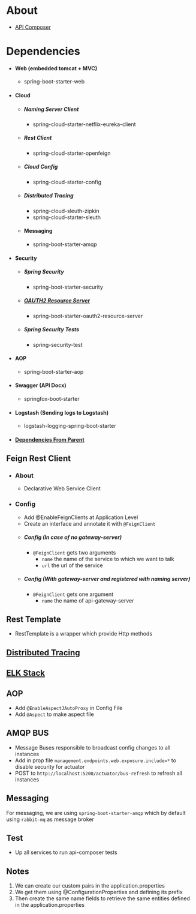 About
=====
- [API Composer](http://localhost:8755/swagger-ui/index.html?urls.primaryName=api-composer)
  
Dependencies
============
- #### Web (embedded tomcat + MVC)
    - spring-boot-starter-web
- #### Cloud
  - ##### Naming Server Client
    - spring-cloud-starter-netflix-eureka-client
  - ##### Rest Client
    - spring-cloud-starter-openfeign
  - ##### Cloud Config
    - spring-cloud-starter-config
  - ##### Distributed Tracing
    - spring-cloud-sleuth-zipkin
    - spring-cloud-starter-sleuth
  - #### Messaging
    - spring-boot-starter-amqp
- #### Security
  - ##### Spring Security
    - spring-boot-starter-security
  - ##### [OAUTH2 Resource Server](./../moreinfo.md#Resource-Server) 
    - spring-boot-starter-oauth2-resource-server
  - ##### Spring Security Tests
    - spring-security-test
- #### AOP
  - spring-boot-starter-aop
- #### Swagger (API Docx)
  - springfox-boot-starter
- #### Logstash (Sending logs to Logstash)
  - logstash-logging-spring-boot-starter
- #### [Dependencies From Parent](./../moreinfo.md#Dependencies-from-parent)

Feign Rest Client
----------------
- ### About
    - Declarative Web Service Client
- ### Config
    - Add @EnableFeignClients at Application Level
    - Create an interface and annotate it with ```@FeignClient```
    - ##### Config (In case of no gateway-server)
        - ```@FeignClient``` gets two arguments 
            -   ```name``` the name of the service to which we want to talk
            -   ```url``` the url of the service
    - ##### Config (With gateway-server and registered with naming server)
        - ```@FeignClient``` gets one argument
            - ```name``` the name of api-gateway-server
  
Rest Template
-------------
- RestTemplate is a wrapper which provide Http methods


[Distributed Tracing](./../moreinfo.md#distributed-tracing)
-----------------------------------------------------------
[ELK Stack](./../moreinfo.md#elk-stack)
---------------------------------------

AOP
---
- Add ```@EnableAspectJAutoProxy``` in Config File
- Add ```@Aspect``` to make aspect file

AMQP BUS
----------
- Message Buses responsible to broadcast config changes to all instances
- Add in prop file ```management.endpoints.web.exposure.include=*``` to disable security for actuator
- POST to ```http://localhost:5200/actuator/bus-refresh``` to refresh all instances

Messaging
----------
For messaging, we are using `spring-boot-starter-amqp` which by default using `rabbit-mq` as message broker 

Test
----------
- Up all services to run api-composer tests

Notes
-------------

1.  We can create our custom pairs in the application.properties
2.  We get them using @ConfigurationProperties and defining its prefix
3.  Then create the same name fields to retrieve the same entities
    defined in the application.properties
